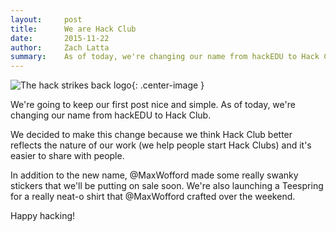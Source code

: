 ```yaml
---
layout:     post
title:      We are Hack Club
date:       2015-11-22
author:     Zach Latta
summary:    As of today, we're changing our name from hackEDU to Hack Club.
---
```


![The hack strikes back logo](https://i.imgur.com/v1Loirc.gif){: .center-image }

We're going to keep our first post nice and simple. As of today, we're changing
our name from hackEDU to Hack Club.

We decided to make this change because we think Hack Club better reflects the
nature of our work (we help people start Hack Clubs) and it's easier to share
with people.

In addition to the new name, @MaxWofford made some really swanky stickers that
we'll be putting on sale soon. We're also launching a Teespring for a really
neat-o shirt that @MaxWofford crafted over the weekend.

Happy hacking!

